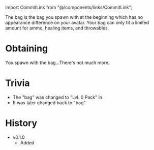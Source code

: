 import CommitLink from "@/components/links/CommitLink";

The bag is the bag you spawn with at the beginning which has no appearance difference on your avatar. Your bag can only fit a limited amount for ammo, healing items, and throwables. 

# Obtaining 

You spawn with the bag...There's not much more.

# Trivia 

 - The "bag" was changed to "Lvl. 0 Pack" in <CommitLink sha="1da8f75e"/>
 - It was later changed back to "bag"

# History

 - v0.1.0
   - Added  
